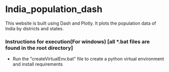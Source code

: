 # India_population_dash
This website is built using Dash and Plotly. It plots the population data of India by districts and states.

<h3>Instructions for execution(For windows) [all *.bat files are found in the root directory]</h3>
<ul>
  <li>Run the "createVirtualEnv.bat" file to create a python virtual environment and install requirements</li>
</ul>

